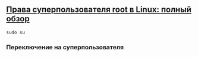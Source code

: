 ## [Права суперпользователя root в Linux: полный обзор](https://timeweb.com/ru/community/articles/root-v-linux)

    sudo su

### Переключение на суперпользователя
